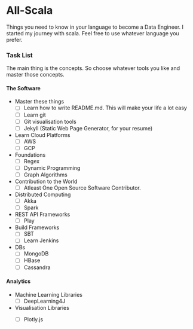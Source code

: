 # All-Scala
Things you need to know in your language to become a Data Engineer. I started my journey with scala. Feel free to use whatever language you prefer.

### Task List
The main thing is the concepts. So choose whatever tools you like and master those concepts.

#### The Software
- Master these things
    - [ ] Learn how to write README.md. This will make your life a lot easy
    - [ ] Learn git
    - [ ] Git visualisation tools
    - [ ] Jekyll (Static Web Page Generator, for your resume)
- Learn Cloud Platforms
    - [ ] AWS
    - [ ] GCP
- Foundations
    - [ ] Regex
    - [ ] Dynamic Programming
    - [ ] Graph Algorithms
- Contribution to the World
    - [ ] Atleast One Open Source Software Contributor.
- Distributed Computing
    - [ ] Akka
    - [ ] Spark
- REST API Frameworks
    - [ ] Play 
- Build Frameworks
    - [ ] SBT 
    - [ ] Learn Jenkins
- DBs
    - [ ] MongoDB
    - [ ] HBase
    - [ ] Cassandra

#### Analytics
- Machine Learning Libraries
    - [ ] DeepLearning4J
- Visualisation Libraries
    - [ ] Plotly.js
 
    